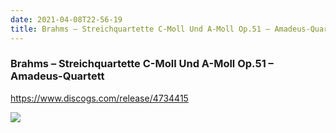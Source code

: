 ```yaml
---
date: 2021-04-08T22-56-19
title: Brahms – Streichquartette C-Moll Und A-Moll Op.51 – Amadeus-Quartett
---
```

### Brahms – Streichquartette C-Moll Und A-Moll Op.51 – Amadeus-Quartett
https://www.discogs.com/release/4734415

![](dayone-moment://CF567249EA844D1AAE29E636A13F415C)
